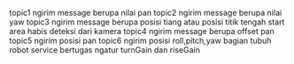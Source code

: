 topic1 ngirim message berupa nilai pan
topic2 ngirim message berupa nilai yaw
topic3 ngirim message berupa posisi tiang atau posisi titik tengah start area habis deteksi dari kamera 
topic4 ngirim message berupa offset pan
topic5 ngirim posisi pan
topic6 ngirim posisi roll,pitch,yaw bagian tubuh robot
service bertugas ngatur turnGain dan riseGain
